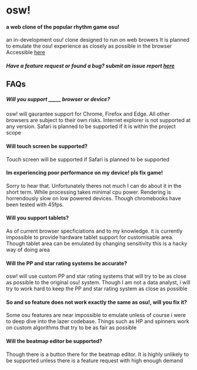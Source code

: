# osw!
#### a web clone of the popular rhythm game osu!
an in-development osu! clone designed to run on web browers
It is planned to emulate the osu! experience as closely as possible in the browser
Accessible [here](https://joshua-usi.github.io/osw)
 
##### Have a feature request or found a bug? submit an issue report [here](https://github.com/Joshua-Usi/osw/issues/new/choose)
 
## FAQs
##### Will you support _____ browser or device?
osw! will gaurantee support for Chrome, Firefox and Edge. All other browsers are subject to their own risks. Internet explorer is not supported at any version. Safari is planned to be supported if it is within the project scope
 
#### Will touch screen be supported?
Touch screen will be supported if Safari is planned to be supported

#### Im experiencing poor performance on my device! pls fix game!
Sorry to hear that. Unfortunately theres not much I can do about it in the short term. While processing takes minimal cpu power. Rendering is horrendously slow on low powered devices. Though chromebooks have been tested with 45fps.

#### Will you support tablets?
As of current browser specficiations and to my knowledge. it is currently impossible to provide hardware tablet support for customisable area. Though tablet area can be emulated by changing sensitivity this is a hacky way of doing area

#### Will the PP and star rating systems be accurate?
osw! will use custom PP and star rating systems that will try to be as close as possible to the original osu! system. Though I am not a data analyst, i will try to work hard to keep the PP and star rating system as close as possible
 
 #### So and so feature does not work exactly the same as osu!, will you fix it?
 Some osu features are near impossible to emulate unless of course i were to deep dive into the lazer codebase. Things such as HP and spinners work on custom algorithms that try to be as fair as possible
  
#### Will the beatmap editor be supported?
Though there is a button there for the beatmap editor. It is highly unlikely to be supported unless there is a feature request with high enough demand